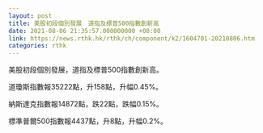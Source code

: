 ```yaml
---
layout: post
title: 美股初段個別發展　道指及標普500指數創新高
date: 2021-08-06 21:35:57.000000000 +08:00
link: https://news.rthk.hk/rthk/ch/component/k2/1604701-20210806.htm
categories: rthk
---
```


美股初段個別發展，道指及標普500指數創新高。

道瓊斯指數報35222點，升158點，升幅0.45%。

納斯達克指數報14872點，跌22點，跌幅0.15%。

標準普爾500指數報4437點，升8點，升幅0.2%。
